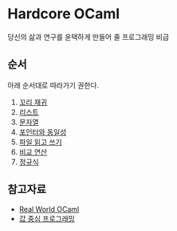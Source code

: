 # Hardcore OCaml
당신의 삶과 연구를 윤택하게 만들어 줄 프로그래밍 비급

## 순서
아래 순서대로 따라가기 권한다.

1. [꼬리 재귀](tail-recursion/)
2. [리스트](list/)
3. [문자열](string/)
4. [포인터와 동일성](equality/)
5. [파일 읽고 쓰기](file-io/)
6. [비교 연산](compare/)
7. [정규식](regexp/)

## 참고자료
- [Real World OCaml](https://dev.realworldocaml.org/)
- [값 중심 프로그래밍](doc/value.pdf)

